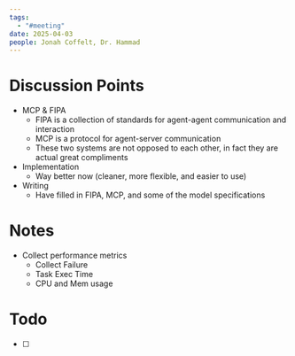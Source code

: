 ```yaml
---
tags:
  - "#meeting"
date: 2025-04-03
people: Jonah Coffelt, Dr. Hammad
---
```

# Discussion Points
- MCP & FIPA
	- FIPA is a collection of standards for agent-agent communication and interaction
	- MCP is a protocol for agent-server communication
	- These two systems are not opposed to each other, in fact they are actual great compliments
- Implementation
	- Way better now (cleaner, more flexible, and easier to use)
- Writing
	- Have filled in FIPA, MCP, and some of the model specifications

# Notes
- Collect performance metrics
	- Collect Failure
	- Task Exec Time
	- CPU and Mem usage

# Todo
- [ ]     